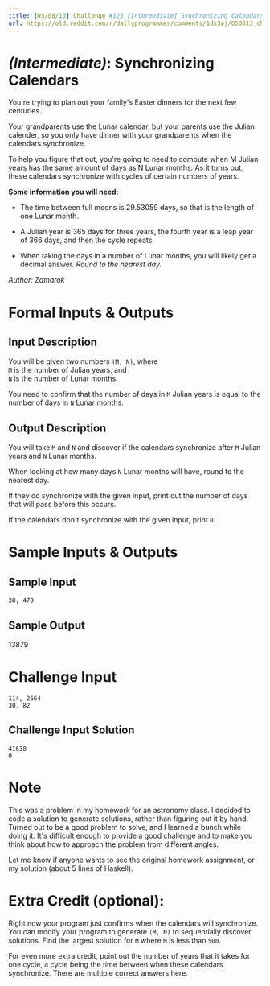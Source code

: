 ```yaml
---
title: [05/08/13] Challenge #123 [Intermediate] Synchronizing Calendars
url: https://old.reddit.com/r/dailyprogrammer/comments/1dx3wj/050813_challenge_123_intermediate_synchronizing/
---
```



# [](#IntermediateIcon) *(Intermediate)*: Synchronizing Calendars
You're trying to plan out your family's Easter dinners for the next few centuries.

Your grandparents use the Lunar calendar, but your parents use the Julian calender, so you only have dinner with your grandparents when the calendars synchronize.

To help you figure that out, you're going to need to compute when M Julian years has the same amount of days as N Lunar months. As it turns out, these calendars synchronize with cycles of certain numbers of years.


**Some information you will need:**

* The time between full moons is 29.53059 days, so that is the length of one Lunar month.

* A Julian year is 365 days for three years, the fourth year is a leap year of 366 days, and then the cycle repeats.

* When taking the days in a number of Lunar months, you will likely get a decimal answer. _Round to the nearest day._


*Author: Zamarok*
# Formal Inputs & Outputs
## Input Description

You will be given two numbers `(M, N)`, where  
`M` is the number of Julian years, and  
`N` is the number of Lunar months.

You need to confirm that the number of days in `M` Julian years is equal to the number of days in `N` Lunar months.

## Output Description

You will take `M` and `N` and discover if the calendars synchronize after `M` Julian years and `N` Lunar months.

When looking at how many days `N` Lunar months will have, round to the nearest day.

If they do synchronize with the given input, print out the number of days that will pass before this occurs.

If the calendars don't synchronize with the given input, print `0`.

# Sample Inputs & Outputs
## Sample Input

    38, 470
## Sample Output
13879
# Challenge Input

    114, 2664
    30, 82
## Challenge Input Solution

    41638
    0
# Note
This was a problem in my homework for an astronomy class. I decided to code a solution to generate solutions, rather than figuring out it by hand. Turned out to be a good problem to solve, and I learned a bunch while doing it. It's difficult enough to provide a good challenge and to make you think about how to approach the problem from different angles.

Let me know if anyone wants to see the original homework assignment, or my solution (about 5 lines of Haskell).

# Extra Credit (optional):

Right now your program just confirms when the calendars will synchronize. You can modify your program to generate `(M, N)` to sequentially discover solutions. Find the largest solution for `M` where `M` is less than `500`.

For even more extra credit, point out the number of years that it takes for one cycle, a cycle being the time between when these calendars synchronize. There are multiple correct answers here.
				